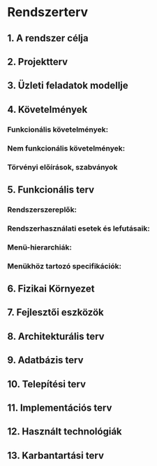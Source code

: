 # Rendszerterv

## 1. A rendszer célja


## 2. Projektterv


## 3. Üzleti feladatok modellje



## 4. Követelmények
### Funkcionális követelmények:


### Nem funkcionális követelmények:


### Törvényi előírások, szabványok



## 5. Funkcionális terv
### Rendszerszereplők:


### Rendszerhasználati esetek és lefutásaik:


### Menü-hierarchiák:


### Menükhöz tartozó specifikációk:



## 6. Fizikai Környezet



## 7. Fejlesztői eszközök



## 8. Architekturális terv



## 9. Adatbázis terv



## 10. Telepítési terv



## 11. Implementációs terv



## 12. Használt technológiák



## 13. Karbantartási terv


